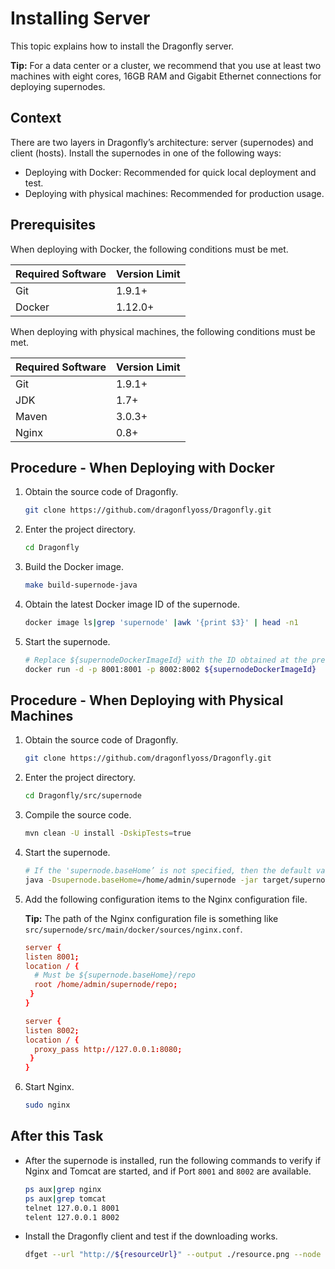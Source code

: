 # Installing Server

This topic explains how to install the Dragonfly server.

**Tip:** For a data center or a cluster, we recommend that you use at least two machines with eight cores, 16GB RAM and Gigabit Ethernet connections for deploying supernodes.

## Context

There are two layers in Dragonfly’s architecture: server (supernodes) and client (hosts). Install the supernodes in one of the following ways:

- Deploying with Docker: Recommended for quick local deployment and test.
- Deploying with physical machines: Recommended for production usage.

## Prerequisites

When deploying with Docker, the following conditions must be met.

Required Software | Version Limit
---|---
Git|1.9.1+
Docker|1.12.0+

When deploying with physical machines, the following conditions must be met.

Required Software | Version Limit
---|---
Git|1.9.1+
JDK|1.7+
Maven|3.0.3+
Nginx|0.8+

## Procedure - When Deploying with Docker

1. Obtain the source code of Dragonfly.

    ```sh
    git clone https://github.com/dragonflyoss/Dragonfly.git
    ```

2. Enter the project directory.

    ```sh
    cd Dragonfly
    ```

3. Build the Docker image.

    ```sh
    make build-supernode-java
    ```

4. Obtain the latest Docker image ID of the supernode.

    ```sh
    docker image ls|grep 'supernode' |awk '{print $3}' | head -n1
    ```

5. Start the supernode.

    ```sh
    # Replace ${supernodeDockerImageId} with the ID obtained at the previous step
    docker run -d -p 8001:8001 -p 8002:8002 ${supernodeDockerImageId}
    ```

## Procedure - When Deploying with Physical Machines

1. Obtain the source code of Dragonfly.

    ```sh
    git clone https://github.com/dragonflyoss/Dragonfly.git
    ```

2. Enter the project directory.

    ```sh
    cd Dragonfly/src/supernode
    ```

3. Compile the source code.

    ```sh
    mvn clean -U install -DskipTests=true
    ```

4. Start the supernode.

    ```sh
    # If the 'supernode.baseHome’ is not specified, then the default value '/home/admin/supernode’ will be used.
    java -Dsupernode.baseHome=/home/admin/supernode -jar target/supernode.jar
    ```

5. Add the following configuration items to the Nginx configuration file.

    **Tip:** The path of the Nginx configuration file is something like `src/supernode/src/main/docker/sources/nginx.conf`.

    ```conf
    server {
    listen 8001;
    location / {
      # Must be ${supernode.baseHome}/repo
      root /home/admin/supernode/repo;
     }
    }

    server {
    listen 8002;
    location / {
      proxy_pass http://127.0.0.1:8080;
     }
    }
    ```

6. Start Nginx.

    ```sh
    sudo nginx
    ```

## After this Task

- After the supernode is installed, run the following commands to verify if Nginx and Tomcat are started, and if Port `8001` and `8002` are available.

    ```sh
    ps aux|grep nginx
    ps aux|grep tomcat
    telnet 127.0.0.1 8001
    telent 127.0.0.1 8002
    ```

- Install the Dragonfly client and test if the downloading works.

    ```sh
    dfget --url "http://${resourceUrl}" --output ./resource.png --node "127.0.0.1"
    ```

